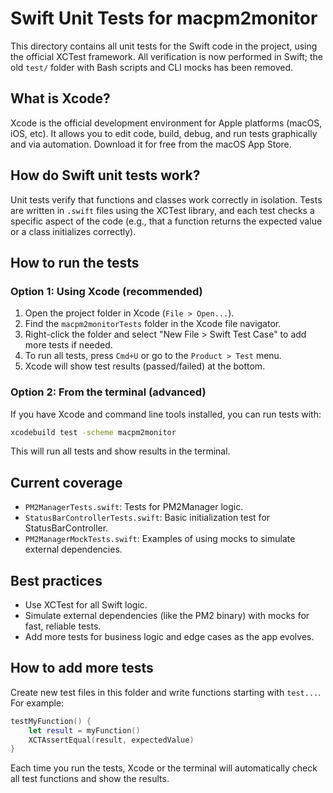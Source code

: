 # Swift Unit Tests for macpm2monitor

This directory contains all unit tests for the Swift code in the project, using the official XCTest framework. All verification is now performed in Swift; the old `test/` folder with Bash scripts and CLI mocks has been removed.

## What is Xcode?
Xcode is the official development environment for Apple platforms (macOS, iOS, etc). It allows you to edit code, build, debug, and run tests graphically and via automation. Download it for free from the macOS App Store.

## How do Swift unit tests work?
Unit tests verify that functions and classes work correctly in isolation. Tests are written in `.swift` files using the XCTest library, and each test checks a specific aspect of the code (e.g., that a function returns the expected value or a class initializes correctly).

## How to run the tests

### Option 1: Using Xcode (recommended)
1. Open the project folder in Xcode (`File > Open...`).
2. Find the `macpm2monitorTests` folder in the Xcode file navigator.
3. Right-click the folder and select "New File > Swift Test Case" to add more tests if needed.
4. To run all tests, press `Cmd+U` or go to the `Product > Test` menu.
5. Xcode will show test results (passed/failed) at the bottom.

### Option 2: From the terminal (advanced)
If you have Xcode and command line tools installed, you can run tests with:

```bash
xcodebuild test -scheme macpm2monitor
```

This will run all tests and show results in the terminal.

## Current coverage
- `PM2ManagerTests.swift`: Tests for PM2Manager logic.
- `StatusBarControllerTests.swift`: Basic initialization test for StatusBarController.
- `PM2ManagerMockTests.swift`: Examples of using mocks to simulate external dependencies.

## Best practices
- Use XCTest for all Swift logic.
- Simulate external dependencies (like the PM2 binary) with mocks for fast, reliable tests.
- Add more tests for business logic and edge cases as the app evolves.

## How to add more tests
Create new test files in this folder and write functions starting with `test...`. For example:

```swift
testMyFunction() {
    let result = myFunction()
    XCTAssertEqual(result, expectedValue)
}
```

Each time you run the tests, Xcode or the terminal will automatically check all test functions and show the results.
